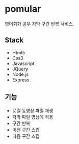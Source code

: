 # pomular

영어회화 공부 자막 구간 반복 서비스.

## Stack

- Html5
- Css3
- Javascript
- JQuery
- Node.js
- Express

## 기능
- 로컬 동영상 파일 재생
- 자막 파일 영상에 적용
- 구간 반복
- 이전 구간 스킵
- 다음 구간 스킵